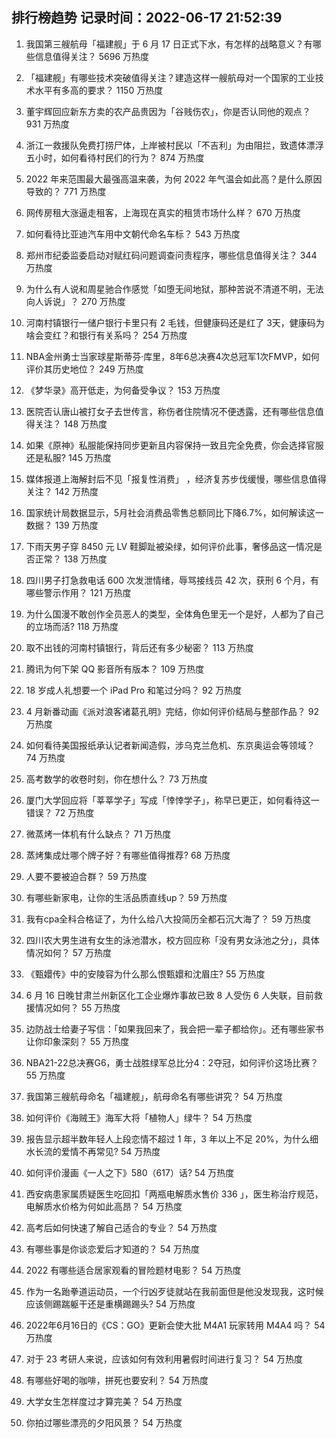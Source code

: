 
## 排行榜趋势 记录时间：2022-06-17 21:52:39
  
  1. 我国第三艘航母「福建舰」于 6 月 17 日正式下水，有怎样的战略意义？有哪些信息值得关注？ 5696 万热度
    
  2. 「福建舰」有哪些技术突破值得关注？建造这样一艘航母对一个国家的工业技术水平有多高的要求？ 1150 万热度
    
  3. 董宇辉回应新东方卖的农产品贵因为「谷贱伤农」，你是否认同他的观点？ 931 万热度
    
  4. 浙江一救援队免费打捞尸体，上岸被村民以「不吉利」为由阻拦，致遗体漂浮五小时，如何看待村民们的行为？ 874 万热度
    
  5. 2022 年来范围最大最强高温来袭，为何 2022 年气温会如此高？是什么原因导致的？ 771 万热度
    
  6. 网传房租大涨逼走租客，上海现在真实的租赁市场什么样？ 670 万热度
    
  7. 如何看待比亚迪汽车用中文朝代命名车标？ 543 万热度
    
  8. 郑州市纪委监委启动对赋红码问题调查问责程序，哪些信息值得关注？ 344 万热度
    
  9. 为什么有人说和周星驰合作感觉「如堕无间地狱，那种苦说不清道不明，无法向人诉说」？ 270 万热度
    
  10. 河南村镇银行一储户银行卡里只有 2 毛钱，但健康码还是红了 3天，健康码为啥会变红？和银行有关系吗？ 254 万热度
    
  11. NBA金州勇士当家球星斯蒂芬·库里，8年6总决赛4次总冠军1次FMVP，如何评价其历史地位？ 249 万热度
    
  12. 《梦华录》高开低走，为何备受争议？ 153 万热度
    
  13. 医院否认唐山被打女子去世传言，称伤者住院情况不便透露，还有哪些信息值得关注？ 148 万热度
    
  14. 如果《原神》私服能保持同步更新且内容保持一致且完全免费，你会选择官服还是私服? 145 万热度
    
  15. 媒体报道上海解封后不见「报复性消费」 ，经济复苏步伐缓慢，哪些信息值得关注？ 142 万热度
    
  16. 国家统计局数据显示，5月社会消费品零售总额同比下降6.7%，如何解读这一数据？ 139 万热度
    
  17. 下雨天男子穿 8450 元 LV 鞋脚趾被染绿，如何评价此事，奢侈品这一情况是否正常？ 138 万热度
    
  18. 四川男子打急救电话 600 次发泄情绪，辱骂接线员 42 次，获刑 6 个月，有哪些警示作用？ 121 万热度
    
  19. 为什么国漫不敢创作全员恶人的类型，全体角色里无一个是好，人都为了自己的立场而活? 118 万热度
    
  20. 取不出钱的河南村镇银行，背后还有多少秘密？ 113 万热度
    
  21. 腾讯为何下架 QQ 影音所有版本？ 109 万热度
    
  22. 18 岁成人礼想要一个 iPad Pro 和笔过分吗？ 92 万热度
    
  23. 4 月新番动画《派对浪客诸葛孔明》完结，你如何评价结局与整部作品？ 92 万热度
    
  24. 如何看待美国报纸承认记者新闻造假，涉乌克兰危机、东京奥运会等领域？ 74 万热度
    
  25. 高考数学的收卷时刻，你在想什么？ 73 万热度
    
  26. 厦门大学回应将「莘莘学子」写成「悻悻学子」，称早已更正，如何看待这一错误？ 72 万热度
    
  27. 微蒸烤一体机有什么缺点？ 71 万热度
    
  28. 蒸烤集成灶哪个牌子好？有哪些值得推荐? 68 万热度
    
  29. 人要不要被迫合群？ 59 万热度
    
  30. 有哪些新家电，让你的生活品质直线up？ 59 万热度
    
  31. 我有cpa全科合格证了，为什么给八大投简历全都石沉大海了？ 59 万热度
    
  32. 四川农大男生进有女生的泳池潜水，校方回应称「没有男女泳池之分」，具体情况如何？ 57 万热度
    
  33. 《甄嬛传》中的安陵容为什么那么恨甄嬛和沈眉庄? 55 万热度
    
  34. 6 月 16 日晚甘肃兰州新区化工企业爆炸事故已致 8 人受伤 6 人失联，目前救援情况如何？ 55 万热度
    
  35. 边防战士给妻子写信：「如果我回来了，我会把一辈子都给你」。还有哪些家书让你印象深刻？ 55 万热度
    
  36. NBA21-22总决赛G6，勇士战胜绿军总比分4：2夺冠，如何评价这场比赛？ 55 万热度
    
  37. 我国第三艘航母命名「福建舰」，航母命名有哪些讲究？ 54 万热度
    
  38. 如何评价《海贼王》海军大将「植物人」绿牛？ 54 万热度
    
  39. 报告显示超半数年轻人上段恋情不超过 1 年，3 年以上不足 20%，为什么细水长流的爱情不再常见? 54 万热度
    
  40. 如何评价漫画《一人之下》580（617）话? 54 万热度
    
  41. 西安病患家属质疑医生吃回扣「两瓶电解质水售价 336 」，医生称治疗规范，电解质水价格为何如此高昂？ 54 万热度
    
  42. 高考后如何快速了解自己适合的专业？ 54 万热度
    
  43. 有哪些事是你谈恋爱后才知道的？ 54 万热度
    
  44. 2022 有哪些适合居家观看的冒险题材电影？ 54 万热度
    
  45. 作为一名跆拳道运动员，一个行凶歹徒就站在我前面但是他没发现我，这时候应该侧踢踹躯干还是重横踢踢头? 54 万热度
    
  46. 2022年6月16日的《CS：GO》更新会使大批 M4A1 玩家转用 M4A4 吗？ 54 万热度
    
  47. 对于 23 考研人来说，应该如何有效利用暑假时间进行复习？ 54 万热度
    
  48. 有哪些好喝的咖啡，拼死也要安利？ 54 万热度
    
  49. 大学女生怎样度过才算完美？ 54 万热度
    
  50. 你拍过哪些漂亮的夕阳风景？ 54 万热度
    